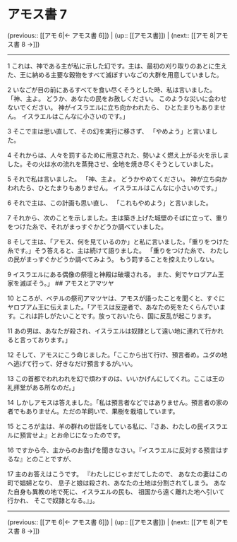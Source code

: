 # アモス書 7

(previous:: [[アモ 6|← アモス書 6]]) | (up:: [[アモス書]]) | (next:: [[アモ 8|アモス書 8 →]])

***


1 これは、神である主が私に示した幻です。主は、最初の刈り取りのあとに生えた、王に納める主要な穀物をすべて滅ぼすいなごの大群を用意していました。 

2 いなごが目の前にあるすべてを食い尽くそうとした時、私は言いました。 「神、主よ。 どうか、あなたの民をお赦しください。 このような災いに会わせないでください。 神がイスラエルに立ち向かわれたら、 ひとたまりもありません。 イスラエルはこんなに小さいのです。」 

3 そこで主は思い直して、その幻を実行に移さず、 「やめよう」と言いました。 

4 それからは、人々を罰するために用意された、勢いよく燃え上がる火を示しました。その火は水の流れを蒸発させ、全地を焼き尽くそうとしていました。 

5 それで私は言いました。 「神、主よ。 どうかやめてください。 神が立ち向かわれたら、ひとたまりもありません。 イスラエルはこんなに小さいのです。」 

6 それで主は、この計画も思い直し、 「これもやめよう」と言いました。 

7 それから、次のことを示しました。主は築き上げた城壁のそばに立って、重りをつけた糸で、それがまっすぐかどうか調べていました。 

8 そして主は、「アモス、何を見ているのか」と私に言いました。「重りをつけた糸です。」そう答えると、主は続けて語りました。 「重りをつけた糸で、 わたしの民がまっすぐかどうか調べてみよう。 もう罰することを控えたりしない。 

9 イスラエルにある偶像の祭壇と神殿は破壊される。 また、剣でヤロブアム王家を滅ぼそう。」 ## アモスとアマツヤ 

10 ところが、ベテルの祭司アマツヤは、アモスが語ったことを聞くと、すぐにヤロブアム王に伝えました。「アモスは反逆者で、あなたの死をたくらんでいます。これは許しがたいことです。放っておいたら、国に反乱が起こります。 

11 あの男は、あなたが殺され、イスラエルは奴隷として遠い地に連れて行かれると言っております。」 

12 そして、アモスにこう命じました。「ここから出て行け、預言者め。ユダの地へ逃げて行って、好きなだけ預言するがいい。 

13 この首都でわれわれを幻で煩わすのは、いいかげんにしてくれ。ここは王の礼拝堂がある所なのだ。」 

14 しかしアモスは答えました。「私は預言者などではありません。預言者の家の者でもありません。ただの羊飼いで、果樹を栽培しています。 

15 ところが主は、羊の群れの世話をしている私に、『さあ、わたしの民イスラエルに預言せよ』とお命じになったのです。 

16 ですから今、主からのお告げを聞きなさい。『イスラエルに反対する預言はするな』とのことですが、 

17 主のお答えはこうです。 『わたしにじゃまだてしたので、 あなたの妻はこの町で娼婦となり、 息子と娘は殺され、あなたの土地は分割されてしまう。 あなた自身も異教の地で死に、イスラエルの民も、 祖国から遠く離れた地へ引いて行かれ、 そこで奴隷となる。』」。

***

(previous:: [[アモ 6|← アモス書 6]]) | (up:: [[アモス書]]) | (next:: [[アモ 8|アモス書 8 →]])
